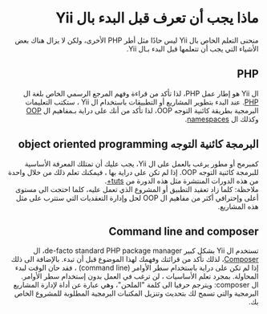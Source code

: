 # <div dir="rtl">ماذا يجب أن تعرف قبل البدء بال Yii</div>

<p dir="rtl">
    منحنى التعلم الخاص بال Yii ليس حادًا مثل أطر PHP الأخرى، ولكن لا يزال هناك بعض الأشياء التي يجب أن تتعلمها قبل البدء بـال Yii.
</p>

## <div dir="rtl">PHP</div>

<p dir="rtl">
    ال Yii هو إطار عمل PHP، لذا تأكد من قراءة وفهم المرجع الرسمي الخاص بلغة ال <a href="https://secure.php.net/manual/en/langref.php">PHP</a>. عند البدء بتطوير المشاريع أو التطبيقات باستخدام ال Yii ، ستكتب التعليمات البرمجية بطريقة كائنية التوجه OOP، لذا تأكد من أنك على دراية بـمفاهيم ال <a href="https://secure.php.net/manual/en/language.oop5.basic.php">OOP</a> وكذلك ال <a href="https://secure.php.net/manual/en/language.namespaces.php">namespaces</a>.
</p>

## <div dir="rtl">البرمجة كائنية التوجه object oriented programming</div>

<p dir="rtl">
    كمبرمج أو مطور يرغب بالعمل على ال Yii، يجب عليك أن تمتلك المعرفة الأساسية للبرمجة كائنية التوجه OOP. إذا لم تكن على دراية بها ، فيمكنك تعلم ذلك من خلال واحدة من هذه الدورات المنتشرة مثل هذه الدورة من <a href="https://code.tutsplus.com/tutorials/object-oriented-php-for-beginners--net-12762">tuts+</a>.<br />
ملاحظة: كلما زاد تعقيد التطبيق أو المشروع الذي تعمل عليه، كلما احتجت الى مستوى أعلى وإحترافي أكثر من مفاهيم ال OOP لحل وإدارة التعقديات التي ستترب على مثل هذه المشاريع.
</p>

## <div dir="rtl">Command line and composer</div>

<p dir="rtl">تستخدم ال Yii بشكل كبير de-facto standard PHP package manager، ال <a href="https://getcomposer.org/">Composer</a>، لذلك تأكد من قرائتك وفهمك لهذا الموضوع قبل أن تبدء. بالإضافة الى ذلك إذا لم تكن على دراية باستخدام سطر الأوامر (command line) ، فقد حان الوقت لبدء المحاولة. بمجرد تعلم الأساسيات ، لن ترغب في العمل بدون إستخدام سطر الأوامر.<br />
ال composer: ويترجم حرفيا الى كلمة "الملحن"، وهي عبارة عن أداة لإدارة المشاريع البرمجية والتي تسمح لك بتحديث وتنزيل المكتبات البرمجية المطلوبة للمشروع الخاص بك.  
</p>

